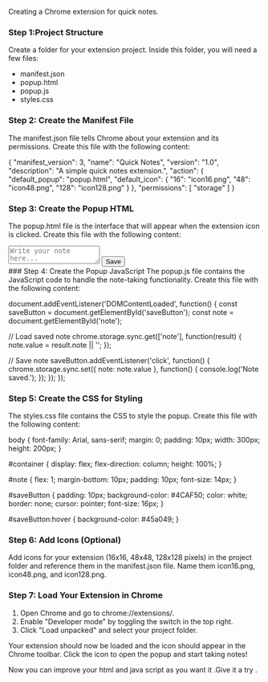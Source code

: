 Creating a Chrome extension for quick notes.

### Step 1:Project Structure
Create a folder for your extension project. Inside this folder, you will need a few files:

- manifest.json
- popup.html
- popup.js
- styles.css

### Step 2: Create the Manifest File
The manifest.json file tells Chrome about your extension and its permissions. Create this file with the following content:

{
  "manifest_version": 3,
  "name": "Quick Notes",
  "version": "1.0",
  "description": "A simple quick notes extension.",
  "action": {
    "default_popup": "popup.html",
    "default_icon": {
      "16": "icon16.png",
      "48": "icon48.png",
      "128": "icon128.png"
    }
  },
  "permissions": [
    "storage"
  ]
}
### Step 3: Create the Popup HTML
The popup.html file is the interface that will appear when the extension icon is clicked. Create this file with the following content:

<!DOCTYPE html>
<html lang="en">
<head>
  <meta charset="UTF-8">
  <title>Quick Notes</title>
  <link rel="stylesheet" href="styles.css">
</head>
<body>
  <div id="container">
    <textarea id="note" placeholder="Write your note here..."></textarea>
    <button id="saveButton">Save</button>
  </div>
  <script src="popup.js"></script>
</body>
</html>
### Step 4: Create the Popup JavaScript
The popup.js file contains the JavaScript code to handle the note-taking functionality. Create this file with the following content:

document.addEventListener('DOMContentLoaded', function() {
  const saveButton = document.getElementById('saveButton');
  const note = document.getElementById('note');

  // Load saved note
  chrome.storage.sync.get(['note'], function(result) {
    note.value = result.note || '';
  });

  // Save note
  saveButton.addEventListener('click', function() {
    chrome.storage.sync.set({ note: note.value }, function() {
      console.log('Note saved.');
    });
  });
});
### Step 5: Create the CSS for Styling
The styles.css file contains the CSS to style the popup. Create this file with the following content:

body {
  font-family: Arial, sans-serif;
  margin: 0;
  padding: 10px;
  width: 300px;
  height: 200px;
}

#container {
  display: flex;
  flex-direction: column;
  height: 100%;
}

#note {
  flex: 1;
  margin-bottom: 10px;
  padding: 10px;
  font-size: 14px;
}

#saveButton {
  padding: 10px;
  background-color: #4CAF50;
  color: white;
  border: none;
  cursor: pointer;
  font-size: 16px;
}

#saveButton:hover {
  background-color: #45a049;
}
### Step 6: Add Icons (Optional)
Add icons for your extension (16x16, 48x48, 128x128 pixels) in the project folder and reference them in the manifest.json file. Name them icon16.png, icon48.png, and icon128.png.

### Step 7: Load Your Extension in Chrome
1. Open Chrome and go to chrome://extensions/.
2. Enable "Developer mode" by toggling the switch in the top right.
3. Click "Load unpacked" and select your project folder.

Your extension should now be loaded and the icon should appear in the Chrome toolbar. Click the icon to open the popup and start taking notes!

Now you can improve your html and java script as you want it .Give it a try .
